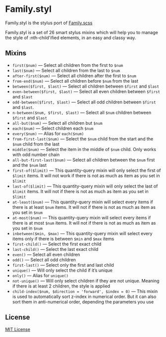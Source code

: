 # Family.styl

Family.styl is the stylus port of [Family.scss](https://github.com/LukyVj/family.scss)

Family.styl is a set of 26 smart stylus mixins which will help you to manage the style of :nth-child'ified elements, in an easy and classy way.

## Mixins

* `first($num)` — Select all children from the first to `$num`
* `last($num)` — Select all children from the last to `$num`
* `after-first($num)` — Select all children after the first to `$num`
* `from-end($num)` — Select all children before `$num` from the last
* `between($first, $last)` — Select all children between `$first` and `$last`
* `even-between($first, $last)` — Select all even children between `$first` and `$last`
* `odd-between($first, $last)` — Select all odd children between `$first` and `$last`.
* `n-between($num, $first, $last)` — Select all `$num` children between `$first` and `$last`
* `all-but($num)` — Select all children but `$num`
* `each($num)` — Select children each `$num`
* `every($num)` — Alias for `each($num)`
* `from-first-last($num)` — Select the `$num` child from the start and the `$num` child from the last
* `middle($num)` — Select the item in the middle of `$num` child. Only works with odd number chain
* `all-but-first-last($num)` — Select all children between the `$num` first and the `$num` last
* `first-of($limit)` — This quantity-query mixin will only select the first of `$limit` items. It will not work if there is not as much as item as you set in `$limit`
* `last-of($limit)` — This quantity-query mixin will only select the last of `$limit` items. It will not if there is not as much as item as you set in `$limit`
* `at-least($num)` — This quantity-query mixin will select every items if there is at least `$num` items. It will not if there is not as much as item as you set in `$num`
* `at-most($num)` — This quantity-query mixin will select every items if there is at most `$num` items. It will not if there is not as much as item as you set in `$num`
* `inbetween($min, $max)` — This quantity-query mixin will select every items only if there is between `$min` and `$max` items
* `first-child()` — Select the first exact child
* `last-child()` — Select the last exact child
* `even()` — Select all even children
* `odd()` — Select all odd children
* `first-last()` — Select only the first and last child
* `unique()` — Will only select the child if it’s unique
* `only()` — Alias for `unique()`
* `not-unique()` — Will only select children if they are not unique. Meaning if there is at least 2 children, the style is applied
* `child-index($num, $direction = 'forward', $index = 0)` — This mixin is used to automatically sort z-index in numerical order. But it can also sort them in anti-numerical order, depending the parameters you use

## License

[MIT License](LICENSE)
